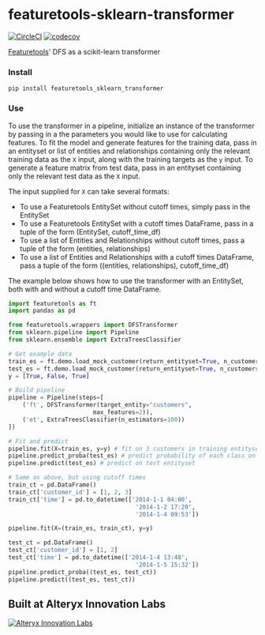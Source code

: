 # featuretools-sklearn-transformer

[![CircleCI](https://circleci.com/gh/FeatureLabs/featuretools-sklearn-transformer/tree/master.svg?style=shield)](https://circleci.com/gh/FeatureLabs/featuretools-sklearn-transformer/tree/master)
[![codecov](https://codecov.io/gh/FeatureLabs/featuretools-sklearn-transformer/branch/master/graph/badge.svg)](https://codecov.io/gh/FeatureLabs/featuretools-sklearn-transformer)

[Featuretools](https://github.com/FeatureLabs/featuretools)' DFS as a scikit-learn transformer

### Install
```shell
pip install featuretools_sklearn_transformer
```

### Use

To use the transformer in a pipeline, initialize an instance of the transformer by passing in
a the parameters you would like to use for calculating features. To fit the model and generate features for
the training data, pass in an entityset or list of entities and relationships containing only the relevant
training data as the `X` input, along with the training targets as the `y` input. To generate a feature matrix from test data, pass in
an entityset containing only the relevant test data as the `X` input.

The input supplied for `X` can take several formats:
- To use a Featuretools EntitySet without cutoff times, simply pass in the EntitySet
- To use a Featuretools EntitySet with a cutoff times DataFrame, pass in a tuple of the form (EntitySet, cutoff_time_df)
- To use a list of Entities and Relationships without cutoff times, pass a tuple of the form (entities, relationships)
- To use a list of Entities and Relationships with a cutoff times DataFrame, pass a tuple of the form ((entities, relationships), cutoff_time_df)

The example below shows how to use the transformer with an EntitySet, both with and without a cutoff time DataFrame.

```python
import featuretools as ft
import pandas as pd

from featuretools.wrappers import DFSTransformer
from sklearn.pipeline import Pipeline
from sklearn.ensemble import ExtraTreesClassifier

# Get example data
train_es = ft.demo.load_mock_customer(return_entityset=True, n_customers=3)
test_es = ft.demo.load_mock_customer(return_entityset=True, n_customers=2)
y = [True, False, True]

# Build pipeline
pipeline = Pipeline(steps=[
    ('ft', DFSTransformer(target_entity="customers",
                        max_features=2)),
    ('et', ExtraTreesClassifier(n_estimators=100))
])

# Fit and predict
pipeline.fit(X=train_es, y=y) # fit on 3 customers in training entityset
pipeline.predict_proba(test_es) # predict probability of each class on test entityset
pipeline.predict(test_es) # predict on test entityset

# Same as above, but using cutoff times
train_ct = pd.DataFrame()
train_ct['customer_id'] = [1, 2, 3]
train_ct['time'] = pd.to_datetime(['2014-1-1 04:00',
                                    '2014-1-2 17:20',
                                    '2014-1-4 09:53'])

pipeline.fit(X=(train_es, train_ct), y=y)

test_ct = pd.DataFrame()
test_ct['customer_id'] = [1, 2]
test_ct['time'] = pd.to_datetime(['2014-1-4 13:48',
                                    '2014-1-5 15:32'])
pipeline.predict_proba((test_es, test_ct))
pipeline.predict((test_es, test_ct))
```

## Built at Alteryx Innovation Labs

<a href="https://www.alteryx.com/innovation-labs">
    <img src="https://evalml-web-images.s3.amazonaws.com/alteryx_innovation_labs.png" alt="Alteryx Innovation Labs" />
</a>
